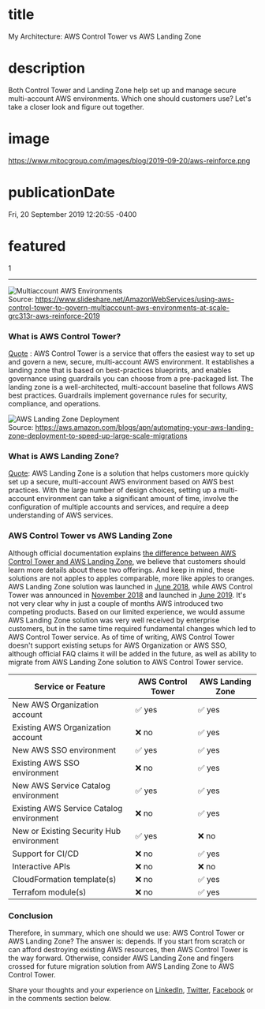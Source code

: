 # title
My Architecture: AWS Control Tower vs AWS Landing Zone

# description
Both Control Tower and Landing Zone help set up and manage secure multi-account AWS environments. Which one should customers use? Let's take a closer look and figure out together.

# image
https://www.mitocgroup.com/images/blog/2019-09-20/aws-reinforce.png

# publicationDate
Fri, 20 September 2019 12:20:55 -0400

# featured
1

---

<div class="img-post-left">
    <img src="/images/blog/2019-09-20/aws-reinforce.png" alt="Multiaccount AWS Environments" />
    <div class="center img-description">Source:
       <a href="https://www.slideshare.net/AmazonWebServices/using-aws-control-tower-to-govern-multiaccount-aws-environments-at-scale-grc313r-aws-reinforce-2019" target="_blank">https://www.slideshare.net/AmazonWebServices/using-aws-control-tower-to-govern-multiaccount-aws-environments-at-scale-grc313r-aws-reinforce-2019</a>
    </div>
</div>

### What is AWS Control Tower?

[Quote](https://aws.amazon.com/controltower/faqs/#General) : AWS Control Tower is a service that offers the easiest way to set up and govern a new, secure, multi-account AWS environment. It establishes a landing zone that is based on best-practices blueprints, and enables governance using guardrails you can choose from a pre-packaged list. The landing zone is a well-architected, multi-account baseline that follows AWS best practices. Guardrails implement governance rules for security, compliance, and operations.

<div class="img-post-left">
    <img src="/images/blog/2019-09-20/automating-lz.png" alt="AWS Landing Zone Deployment" />
    <div class="center img-description">Source:
       <a href="https://aws.amazon.com/blogs/apn/automating-your-aws-landing-zone-deployment-to-speed-up-large-scale-migrations" target="_blank">https://aws.amazon.com/blogs/apn/automating-your-aws-landing-zone-deployment-to-speed-up-large-scale-migrations</a>
    </div>
</div>

### What is AWS Landing Zone?

[Quote](https://aws.amazon.com/solutions/aws-landing-zone/): AWS Landing Zone is a solution that helps customers more quickly set up a secure, multi-account AWS environment based on AWS best practices. With the large number of design choices, setting up a multi-account environment can take a significant amount of time, involve the configuration of multiple accounts and services, and require a deep understanding of AWS services.

### AWS Control Tower vs AWS Landing Zone

Although official documentation explains [the difference between AWS Control Tower and AWS Landing Zone](https://aws.amazon.com/controltower/faqs/#AWS_Solution_and_Service_Comparisons), we believe that customers should learn more details about these two offerings. And keep in mind, these solutions are not apples to apples comparable, more like apples to oranges.
AWS Landing Zone solution was launched in [June 2018](https://aws.amazon.com/about-aws/whats-new/2018/06/introducing-aws-landing-zone/), while AWS Control Tower was announced in [November 2018](https://aws.amazon.com/blogs/enterprise-strategy/aws-control-tower-and-aws-security-hub-powerful-enterprise-twins/) and launched in [June 2019](https://aws.amazon.com/about-aws/whats-new/2019/06/aws-control-tower-is-now-generally-available/). It's not very clear why in just a couple of months AWS introduced two competing products. Based on our limited experience, we would assume AWS Landing Zone solution was very well received by enterprise customers, but in the same time required fundamental changes which led to AWS Control Tower service.
As of time of writing, AWS Control Tower doesn't support existing setups for AWS Organization or AWS SSO, although official FAQ claims it will be added in the future, as well as ability to migrate from AWS Landing Zone solution to AWS Control Tower service.

Service or Feature                       | AWS Control Tower         |   AWS Landing Zone
-----------------------------------------|---------------------------|----------------------------
New AWS Organization account             | &#x2705; yes              | &#x2705; yes
Existing AWS Organization account        | &#x274C; no               | &#x2705; yes
New AWS SSO environment                  | &#x2705; yes              | &#x2705; yes
Existing AWS SSO environment             | &#x274C; no               | &#x2705; yes
New AWS Service Catalog environment      | &#x2705; yes              | &#x2705; yes
Existing AWS Service Catalog environment | &#x274C; no               | &#x2705; yes
New or Existing Security Hub environment | &#x2705; yes              | &#x274C; no
Support for CI/CD                        | &#x274C; no               | &#x2705; yes
Interactive APIs                         | &#x274C; no               | &#x274C; no
CloudFormation template(s)               | &#x274C; no               | &#x2705; yes
Terrafom module(s)                       | &#x274C; no               | &#x2705; yes

### Conclusion
Therefore, in summary, which one should we use: AWS Control Tower or AWS Landing Zone? The answer is: depends. If you start from scratch or can afford destroying existing AWS resources, then AWS Control Tower is the way forward. Otherwise, consider AWS Landing Zone and fingers crossed for future migration solution from AWS Landing Zone to AWS Control Tower.

Share your thoughts and your experience on [LinkedIn](https://linkedin.com/company/mitoc-group), [Twitter](https://twitter.com/mitocgroup), [Facebook](https://facebook.com/mitocgroup) or in the comments section below.
